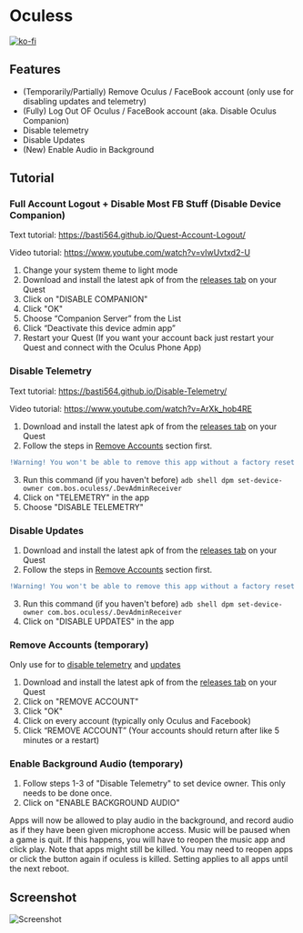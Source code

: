 # Oculess
[![ko-fi](https://ko-fi.com/img/githubbutton_sm.svg)](https://ko-fi.com/R6R1657BK)
## Features
- (Temporarily/Partially) Remove Oculus / FaceBook account (only use for disabling updates and telemetry)
- (Fully) Log Out OF Oculus / FaceBook account (aka. Disable Oculus Companion)
- Disable telemetry
- Disable Updates
- (New) Enable Audio in Background

## Tutorial

### Full Account Logout + Disable Most FB Stuff (Disable Device Companion)
Text tutorial: https://basti564.github.io/Quest-Account-Logout/

Video tutorial: https://www.youtube.com/watch?v=vIwUvtxd2-U
1. Change your system theme to light mode
2. Download and install the latest apk of from the [releases tab](https://github.com/basti564/Oculess/releases/) on your Quest
3. Click on "DISABLE COMPANION"
4. Click "OK"
5. Choose “Companion Server” from the List
6. Click “Deactivate this device admin app”
7. Restart your Quest
(If you want your account back just restart your Quest and connect with the Oculus Phone App)

### Disable Telemetry
Text tutorial: https://basti564.github.io/Disable-Telemetry/

Video tutorial: https://www.youtube.com/watch?v=ArXk_hob4RE
1. Download and install the latest apk of from the [releases tab](https://github.com/basti564/Oculess/releases/) on your Quest
2. Follow the steps in [Remove Accounts](https://github.com/basti564/Oculess#remove-accounts-temporary) section first.
```diff 
!Warning! You won't be able to remove this app without a factory reset after running the following command
```
3. Run this command (if you haven't before) ```adb shell dpm set-device-owner com.bos.oculess/.DevAdminReceiver```
4. Click on "TELEMETRY" in the app
5. Choose "DISABLE TELEMETRY"

### Disable Updates
1. Download and install the latest apk of from the [releases tab](https://github.com/basti564/Oculess/releases/) on your Quest
2. Follow the steps in [Remove Accounts](https://github.com/basti564/Oculess#remove-accounts-temporary) section first.
```diff 
!Warning! You won't be able to remove this app without a factory reset after running the following command
```
3. Run this command (if you haven't before) ```adb shell dpm set-device-owner com.bos.oculess/.DevAdminReceiver```
4. Click on "DISABLE UPDATES" in the app

### Remove Accounts (temporary)
Only use for to [disable telemetry](https://github.com/basti564/Oculess#disable-telemetry) and [updates](https://github.com/basti564/Oculess#disable-updates)
1. Download and install the latest apk of from the [releases tab](https://github.com/basti564/Oculess/releases/) on your Quest
2. Click on "REMOVE ACCOUNT"
3. Click "OK"
4. Click on every account (typically only Oculus and Facebook)
5. Click “REMOVE ACCOUNT”
(Your accounts should return after like 5 minutes or a restart)

### Enable Background Audio (temporary)
1. Follow steps 1-3 of "Disable Telemetry" to set device owner. This only needs to be done once.
2. Click on "ENABLE BACKGROUND AUDIO"

Apps will now be allowed to play audio in the background, and record audio as if they have been given microphone access.
Music will be paused when a game is quit. If this happens, you will have to reopen the music app and click play.
Note that apps might still be killed. You may need to reopen apps or click the button again if oculess is killed.
Setting applies to all apps until the next reboot.

## Screenshot
![Screenshot](https://user-images.githubusercontent.com/12588584/152667664-40db8b5b-1e93-4518-836f-e1de3782a07a.jpg)
